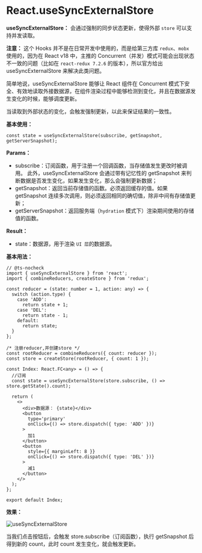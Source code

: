# React.useSyncExternalStore

**useSyncExternalStore：** 会通过强制的同步状态更新，使得外部 `store` 可以支持并发读取。

**注意：** 这个 Hooks 并不是在日常开发中使用的，而是给第三方库 `redux`、`mobx` 使用的，因为在 React v18 中，主推的 Concurrent（并发）模式可能会出现状态不一致的问题（比如在 `react-redux 7.2.6` 的版本），所以官方给出 useSyncExternalStore 来解决此类问题。

简单地说，useSyncExternalStore 能够让 React 组件在 Concurrent 模式下安全、有效地读取外接数据源，在组件渲染过程中能够检测到变化，并且在数据源发生变化的时候，能够调度更新。

当读取到外部状态的变化，会触发强制更新，以此来保证结果的一致性。

**基本使用：**

```tsx
const state = useSyncExternalStore(subscribe, getSnapshot, getServerSnapshot);
```

**Params：**

- subscribe：订阅函数，用于注册一个回调函数，当存储值发生更改时被调用。 此外，useSyncExternalStore 会通过带有记忆性的 getSnapshot 来判断数据是否发生变化，如果发生变化，那么会强制更新数据；
- getSnapshot：返回当前存储值的函数。必须返回缓存的值。如果 getSnapshot 连续多次调用，则必须返回相同的确切值，除非中间有存储值更新；
- getServerSnapshot：返回服务端（`hydration` 模式下）渲染期间使用的存储值的函数。

**Result：**

- state：数据源，用于渲染 `UI 层`的数据源。

**基本用法：**

```tsx
// @ts-nocheck
import { useSyncExternalStore } from 'react';
import { combineReducers, createStore } from 'redux';

const reducer = (state: number = 1, action: any) => {
  switch (action.type) {
    case 'ADD':
      return state + 1;
    case 'DEL':
      return state - 1;
    default:
      return state;
  }
};

/* 注册reducer,并创建store */
const rootReducer = combineReducers({ count: reducer });
const store = createStore(rootReducer, { count: 1 });

const Index: React.FC<any> = () => {
  //订阅
  const state = useSyncExternalStore(store.subscribe, () => store.getState().count);

  return (
    <>
      <div>数据源： {state}</div>
      <button
        type='primary'
        onClick={() => store.dispatch({ type: 'ADD' })}
      >
        加1
      </button>
      <button
        style={{ marginLeft: 8 }}
        onClick={() => store.dispatch({ type: 'DEL' })}
      >
        减1
      </button>
    </>
  );
};

export default Index;
```

**效果：**

![useSyncExternalStore](assets/d9a7204b6c7842c2b50271e11f433f3atplv-k3u1fbpfcp-jj-mark1890000q75.avis)

当我们点击按钮后，会触发 store.subscribe（订阅函数），执行 getSnapshot 后得到新的 count，此时 count 发生变化，就会触发更新。
